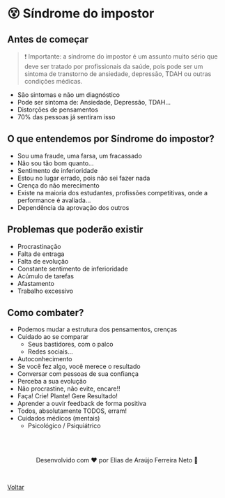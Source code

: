 # 😵 Síndrome do impostor

## Antes de começar

> ❗ Importante: a síndrome do impostor é um assunto muito sério que deve ser tratado por profissionais da saúde, pois pode ser um sintoma de transtorno de ansiedade, depressão, TDAH ou outras condições médicas.

- São sintomas e não um diagnóstico
- Pode ser sintoma de: Ansiedade, Depressão, TDAH…
- Distorções de pensamentos
- 70% das pessoas já sentiram isso

## O que entendemos por Síndrome do impostor?

- Sou uma fraude, uma farsa, um fracassado
- Não sou tão bom quanto…
- Sentimento de inferioridade
- Estou no lugar errado, pois não sei fazer nada
- Crença do não merecimento
- Existe na maioria dos estudantes, profissões competitivas, onde a performance é avaliada…
- Dependência da aprovação dos outros

## Problemas que poderão existir

- Procrastinação
- Falta de entraga
- Falta de evolução
- Constante sentimento de inferioridade
- Acúmulo de tarefas
- Afastamento
- Trabalho excessivo

## Como combater?

- Podemos mudar a estrutura dos pensamentos, crenças
- Cuidado ao se comparar
  - Seus bastidores, com o palco
  - Redes sociais…
- Autoconhecimento
- Se você fez algo, você merece o resultado
- Conversar com pessoas de sua confiança
- Perceba a sua evolução
- Não procrastine, não evite, encare!!
- Faça! Crie! Plante! Gere Resultado!
- Aprender a ouvir feedback de forma positiva
- Todos, absolutamente TODOS, erram!
- Cuidados médicos (mentais)
  - Psicológico / Psiquiátrico

<br>
<br>

<p align="center"> Desenvolvido com ❤ por Elias de Araújo Ferreira Neto 👋 <p>

<br>

<a href="./README.md">Voltar</a>
